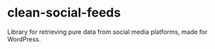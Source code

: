 # clean-social-feeds
Library for retrieving pure data from social media platforms, made for WordPress.
